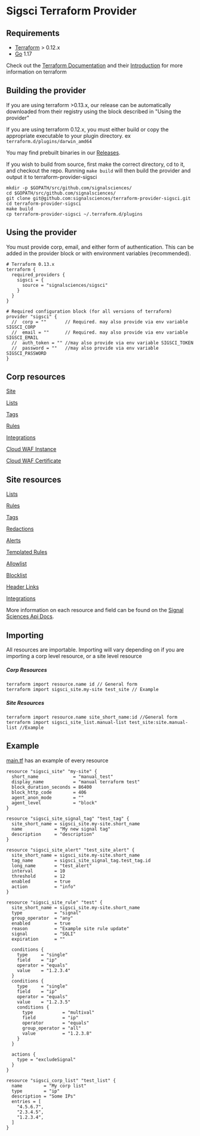 # Sigsci Terraform Provider


## Requirements
* [Terraform](https://www.terraform.io/downloads.html) > 0.12.x
* [Go](https://golang.org/doc/install) 1.17

Check out the [Terraform Documentation](https://www.terraform.io/docs/configuration/index.html) and their [Introduction](https://www.terraform.io/intro/index.html) for more information on terraform

## Building the provider
If you are using terraform >0.13.x, our release can be automatically downloaded from their registry using the block described in "Using the provider"
 

If you are using terraform 0.12.x, you must either build or copy the appropriate executable to your plugin directory. ex `terraform.d/plugins/darwin_amd64`

You may find prebuilt binaries in our [Releases](https://github.com/signalsciences/terraform-provider-sigsci/releases).

If you wish to build from source, first make the correct directory, cd to it, and checkout the repo.  Running `make build` will then build the provider and output it to terraform-provider-sigsci
```shell script
mkdir -p $GOPATH/src/github.com/signalsciences/
cd $GOPATH/src/github.com/signalsciences/
git clone git@github.com:signalsciences/terraform-provider-sigsci.git
cd terraform-provider-sigsci
make build
cp terraform-provider-sigsci ~/.terraform.d/plugins
```

## Using the provider
You must provide corp, email, and either form of authentication.  This can be added in the provider block or with environment variables (recommended).

```hcl-terraform
# Terraform 0.13.x
terraform {
  required_providers {
    sigsci = {
      source = "signalsciences/sigsci"
    }
  }
}

# Required configuration block (for all versions of terraform)
provider "sigsci" {
  //  corp = ""       // Required. may also provide via env variable SIGSCI_CORP
  //  email = ""      // Required. may also provide via env variable SIGSCI_EMAIL
  //  auth_token = "" //may also provide via env variable SIGSCI_TOKEN
  //  password = ""   //may also provide via env variable SIGSCI_PASSWORD
}
```
## Corp resources
[Site](https://github.com/signalsciences/terraform-provider-sigsci/blob/main/docs/resources/site.md)

[Lists](https://github.com/signalsciences/terraform-provider-sigsci/blob/main/docs/resources/corp_list.md)

[Tags](https://github.com/signalsciences/terraform-provider-sigsci/blob/main/docs/resources/corp_signal_tag.md)

[Rules](https://github.com/signalsciences/terraform-provider-sigsci/blob/main/docs/resources/corp_rule.md)

[Integrations](https://github.com/signalsciences/terraform-provider-sigsci/blob/main/docs/resources/corp_integration.md)

[Cloud WAF Instance](https://github.com/signalsciences/terraform-provider-sigsci/blob/main/docs/resources/corp_cloudwaf_instance.md)

[Cloud WAF Certificate](https://github.com/signalsciences/terraform-provider-sigsci/blob/main/docs/resources/corp_cloudwaf_certificate.md)

## Site resources

[Lists](https://github.com/signalsciences/terraform-provider-sigsci/blob/main/docs/resources/site_list.md)

[Rules](https://github.com/signalsciences/terraform-provider-sigsci/blob/main/docs/resources/site_rule.md)

[Tags](https://github.com/signalsciences/terraform-provider-sigsci/blob/main/docs/resources/site_signal_tag.md)

[Redactions](https://github.com/signalsciences/terraform-provider-sigsci/blob/main/docs/resources/site_redaction.md)

[Alerts](https://github.com/signalsciences/terraform-provider-sigsci/blob/main/docs/resources/site_alert.md)

[Templated Rules](https://github.com/signalsciences/terraform-provider-sigsci/blob/main/docs/resources/site_templated_rule.md)

[Allowlist](https://github.com/signalsciences/terraform-provider-sigsci/blob/main/docs/resources/site_allowlist.md)

[Blocklist](https://github.com/signalsciences/terraform-provider-sigsci/blob/main/docs/resources/site_blocklist.md)

[Header Links](https://github.com/signalsciences/terraform-provider-sigsci/blob/main/docs/resources/site_header_link.md)

[Integrations](https://github.com/signalsciences/terraform-provider-sigsci/blob/main/docs/resources/site_integration.md)

More information on each resource and field can be found on the [Signal Sciences Api Docs](https://docs.signalsciences.net/api/).


## Importing

All resources are importable. Importing will vary depending on if you are importing a corp level resource, or a site level resource
##### Corp Resources
```hcl-terraform
terraform import resource.name id // General form
terraform import sigsci_site.my-site test_site // Example
```

##### Site Resources
```hcl-terraform
terraform import resource.name site_short_name:id //General form
terraform import sigsci_site_list.manual-list test_site:site.manual-list //Example
```


## Example
[main.tf](https://github.com/signalsciences/terraform-provider-sigsci/blob/main/main.tf) has an example of every resource 
```hcl-terraform
resource "sigsci_site" "my-site" {
  short_name             = "manual_test"
  display_name           = "manual terraform test"
  block_duration_seconds = 86400
  block_http_code        = 406
  agent_anon_mode        = ""
  agent_level            = "block"
}

resource "sigsci_site_signal_tag" "test_tag" {
  site_short_name = sigsci_site.my-site.short_name
  name            = "My new signal tag"
  description     = "description"
}

resource "sigsci_site_alert" "test_site_alert" {
  site_short_name = sigsci_site.my-site.short_name
  tag_name        = sigsci_site_signal_tag.test_tag.id
  long_name       = "test_alert"
  interval        = 10
  threshold       = 12
  enabled         = true
  action          = "info"
}

resource "sigsci_site_rule" "test" {
  site_short_name = sigsci_site.my-site.short_name
  type            = "signal"
  group_operator  = "any"
  enabled         = true
  reason          = "Example site rule update"
  signal          = "SQLI"
  expiration      = ""

  conditions {
    type     = "single"
    field    = "ip"
    operator = "equals"
    value    = "1.2.3.4"
  }
  conditions {
    type     = "single"
    field    = "ip"
    operator = "equals"
    value    = "1.2.3.5"
    conditions {
      type           = "multival"
      field          = "ip"
      operator       = "equals"
      group_operator = "all"
      value          = "1.2.3.8"
    }
  }

  actions {
    type = "excludeSignal"
  }
}

resource "sigsci_corp_list" "test_list" {
  name        = "My corp list"
  type        = "ip"
  description = "Some IPs"
  entries = [
    "4.5.6.7",
    "2.3.4.5",
    "1.2.3.4",
  ]
}

```
